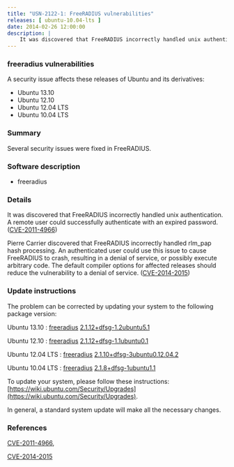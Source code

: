 ```yaml
---
title: "USN-2122-1: FreeRADIUS vulnerabilities"
releases: [ ubuntu-10.04-lts ]
date: 2014-02-26 12:00:00
description: |
    It was discovered that FreeRADIUS incorrectly handled unix authentication. A remote user could successfully authenticate with an expired password. ([CVE-2011-4966](http://people.ubuntu.com/~ubuntu-security/cve/CVE-2011-4966))
--- 
```

 
### freeradius vulnerabilities

A security issue affects these releases of Ubuntu and its derivatives:

* Ubuntu 13.10
* Ubuntu 12.10
* Ubuntu 12.04 LTS
* Ubuntu 10.04 LTS

### Summary

Several security issues were fixed in FreeRADIUS. 

### Software description

* freeradius 

### Details

It was discovered that FreeRADIUS incorrectly handled unix authentication. A remote user could successfully authenticate with an expired password. ([CVE-2011-4966](http://people.ubuntu.com/~ubuntu-security/cve/CVE-2011-4966))

Pierre Carrier discovered that FreeRADIUS incorrectly handled rlm_pap hash processing. An authenticated user could use this issue to cause FreeRADIUS to crash, resulting in a denial of service, or possibly execute arbitrary code. The default compiler options for affected releases should reduce the vulnerability to a denial of service. ([CVE-2014-2015](http://people.ubuntu.com/~ubuntu-security/cve/CVE-2014-2015)) 

### Update instructions

The problem can be corrected by updating your system to the following package version:

Ubuntu 13.10
 : [freeradius](https://launchpad.net/ubuntu/+source/freeradius) <span> [2.1.12+dfsg-1.2ubuntu5.1](https://launchpad.net/ubuntu/+source/freeradius/2.1.12+dfsg-1.2ubuntu5.1) </span> 

Ubuntu 12.10
 : [freeradius](https://launchpad.net/ubuntu/+source/freeradius) <span> [2.1.12+dfsg-1.1ubuntu0.1](https://launchpad.net/ubuntu/+source/freeradius/2.1.12+dfsg-1.1ubuntu0.1) </span> 

Ubuntu 12.04 LTS
 : [freeradius](https://launchpad.net/ubuntu/+source/freeradius) <span> [2.1.10+dfsg-3ubuntu0.12.04.2](https://launchpad.net/ubuntu/+source/freeradius/2.1.10+dfsg-3ubuntu0.12.04.2) </span> 

Ubuntu 10.04 LTS
 : [freeradius](https://launchpad.net/ubuntu/+source/freeradius) <span> [2.1.8+dfsg-1ubuntu1.1](https://launchpad.net/ubuntu/+source/freeradius/2.1.8+dfsg-1ubuntu1.1) </span> 

To update your system, please follow these instructions: [https://wiki.ubuntu.com/Security/Upgrades](https://wiki.ubuntu.com/Security/Upgrades).

In general, a standard system update will make all the necessary changes. 

### References

 [CVE-2011-4966](http://people.ubuntu.com/~ubuntu-security/cve/CVE-2011-4966), 

 [CVE-2014-2015](http://people.ubuntu.com/~ubuntu-security/cve/CVE-2014-2015)
 
